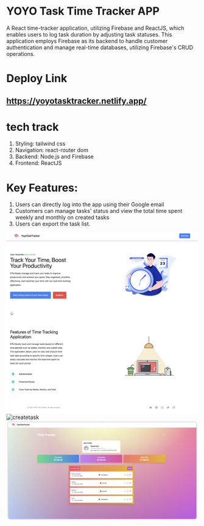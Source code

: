 # YOYO Task Time Tracker APP

A React time-tracker application, utilizing Firebase and ReactJS, which enables users to log task duration by adjusting task statuses. This application employs Firebase as its backend to handle customer authentication and manage real-time databases, utilizing Firebase's CRUD operations.

# Deploy Link

## https://yoyotasktracker.netlify.app/

# tech track

1. Styling: tailwind css
2. Navigation: react-router dom
3. Backend: Node.js and Firebase
4. Frontend: ReactJS

# Key Features:

1. Users can directly log into the app using their Google email
2. Customers can manage tasks' status and view the total time spent weekly and monthly on created tasks
3. Users can export the task list.

![homepage](./public/doc/homepage.png)
![createtask](./public/doc/create%20task.png)
![tasktracker](./public/doc/tasktracker.png)
